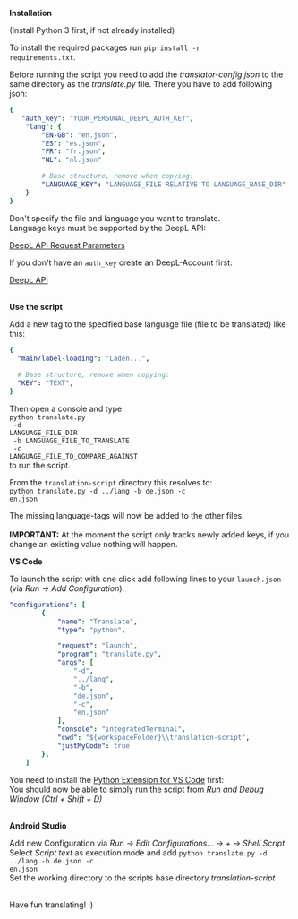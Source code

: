 <b>Installation</b>

(Install Python 3 first, if not already installed)

To install the required packages run <code>pip install -r requirements.txt</code>.


Before running the script you need to add the *translator-config.json* to the same directory as the _translate.py_ file. There you have to add following json: <br>
```yaml
{
   "auth_key": "YOUR_PERSONAL_DEEPL_AUTH_KEY",
    "lang": {
        "EN-GB": "en.json",
        "ES": "es.json",
        "FR": "fr.json",
        "NL": "nl.json"

        # Base structure, remove when copying:
        "LANGUAGE_KEY": "LANGUAGE_FILE RELATIVE TO LANGUAGE_BASE_DIR" 
    }
}
```
Don't specify the file and language you want to translate.<br> 
Language keys must be supported by the DeepL API:

[DeepL API Request Parameters](https://www.deepl.com/de/docs-api/translating-text/request/)

If you don't have an <code>auth_key</code> create an DeepL-Account first:

[DeepL API](https://www.deepl.com/de/docs-api/)
<br>
<br>


<b>Use the script</b>

Add a new tag to the specified base language file (file to be translated) like this: <br>
```yaml
{
  "main/label-loading": "Laden...",
  
  # Base structure, remove when copying:
  "KEY": "TEXT",
}
```

Then open a console and type <br> 
<code>python translate.py <br>
-d LANGUAGE_FILE_DIR <br>
-b LANGUAGE_FILE_TO_TRANSLATE <br>
-c LANGUAGE_FILE_TO_COMPARE_AGAINST
</code> <br>
to run the script.

From the <code>translation-script</code> directory this resolves to: <br>
<code>python translate.py -d ../lang -b de.json -c en.json</code>

The missing language-tags will now be added to the other files.
<br>
<br>
**IMPORTANT:** At the moment the script only tracks newly added keys, if you change an existing value nothing will happen.


<b>VS Code</b>

To launch the script with one click add following lines to your <code>launch.json</code> (via _Run -> Add Configuration_): 

```yaml
"configurations": [
        {
            "name": "Translate",
            "type": "python",

            "request": "launch",
            "program": "translate.py",
            "args": [
                "-d",
                "../lang",
                "-b",
                "de.json",
                "-c",
                "en.json"
            ],
            "console": "integratedTerminal",
            "cwd": "${workspaceFolder}\\translation-script",
            "justMyCode": true
        },
    ]
```

You need to install the [Python Extension for VS Code](https://marketplace.visualstudio.com/items?itemName=ms-python.python) first: 
<br>
You should now be able to simply run the script from _Run and Debug Window (Ctrl + Shift + D)_
<br>
<br>

<b>Android Studio</b>

Add new Configuration via _Run -> Edit Configurations... -> + -> Shell Script_
Select _Script text_ as execution mode and add <code>python translate.py -d ../lang -b de.json -c en.json</code> <br>
Set the working directory to the scripts base directory _translation-script_
<br>
<br>

Have fun translating! :)
